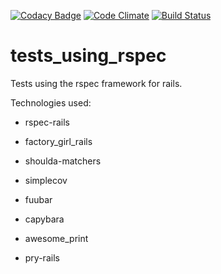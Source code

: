 [![Codacy Badge](https://api.codacy.com/project/badge/grade/c631086d14af49bea65ab5af78fa29fb)](https://www.codacy.com/app/lucasteles22/tests_using_rspec)
[![Code Climate](https://codeclimate.com/github/lucasteles22/tests_using_rspec/badges/gpa.svg)](https://codeclimate.com/github/lucasteles22/tests_using_rspec)
[![Build Status](https://travis-ci.org/lucasteles22/tests_using_rspec.svg?branch=master)](https://travis-ci.org/lucasteles22/tests_using_rspec)
# tests_using_rspec
Tests using the rspec framework for rails.

Technologies used:

- rspec-rails

- factory_girl_rails

- shoulda-matchers

- simplecov

- fuubar

- capybara

- awesome_print

- pry-rails
